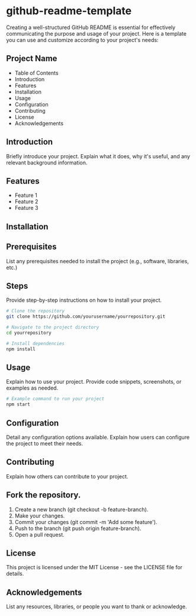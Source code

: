 # github-readme-template

Creating a well-structured GitHub README is essential for effectively communicating the purpose and usage of your project. Here is a template you can use and customize according to your project's needs:

## Project Name

- Table of Contents
- Introduction
- Features
- Installation
- Usage
- Configuration
- Contributing
- License
- Acknowledgements

## Introduction
Briefly introduce your project. Explain what it does, why it's useful, and any relevant background information.

## Features
- Feature 1
- Feature 2
- Feature 3

## Installation
## Prerequisites
List any prerequisites needed to install the project (e.g., software, libraries, etc.)

## Steps
Provide step-by-step instructions on how to install your project.

```sh
# Clone the repository
git clone https://github.com/yourusername/yourrepository.git

# Navigate to the project directory
cd yourrepository

# Install dependencies
npm install
```

## Usage
Explain how to use your project. Provide code snippets, screenshots, or examples as needed.

```sh
# Example command to run your project
npm start
```

## Configuration
Detail any configuration options available. Explain how users can configure the project to meet their needs.

## Contributing
Explain how others can contribute to your project.

## Fork the repository.
1. Create a new branch (git checkout -b feature-branch).
2. Make your changes.
3. Commit your changes (git commit -m 'Add some feature').
4. Push to the branch (git push origin feature-branch).
5. Open a pull request.

## License
This project is licensed under the MIT License - see the LICENSE file for details.

## Acknowledgements
List any resources, libraries, or people you want to thank or acknowledge.
